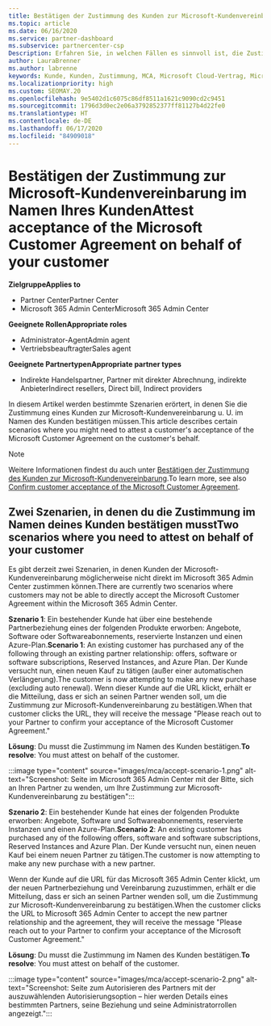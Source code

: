 ```yaml
---
title: Bestätigen der Zustimmung des Kunden zur Microsoft-Kundenvereinbarung
ms.topic: article
ms.date: 06/16/2020
ms.service: partner-dashboard
ms.subservice: partnercenter-csp
Description: Erfahren Sie, in welchen Fällen es sinnvoll ist, die Zustimmung zur Microsoft-Kundenvereinbarung im Namen Ihres Kunden zu bestätigen.
author: LauraBrenner
ms.author: labrenne
keywords: Kunde, Kunden, Zustimmung, MCA, Microsoft Cloud-Vertrag, Microsoft-Kundenvereinbarung, Vorlagen für Kundenvereinbarungen, Zustimmung bestätigen
ms.localizationpriority: high
ms.custom: SEOMAY.20
ms.openlocfilehash: 9e5402d1c6075c86df8511a1621c9090cd2c9451
ms.sourcegitcommit: 1796d3d0ec2e06a3792852377ff81127b4d22fe0
ms.translationtype: HT
ms.contentlocale: de-DE
ms.lasthandoff: 06/17/2020
ms.locfileid: "84909018"
---
```

# <a name="attest-acceptance-of-the-microsoft-customer-agreement-on-behalf-of-your-customer"></a><span data-ttu-id="16ca7-104">Bestätigen der Zustimmung zur Microsoft-Kundenvereinbarung im Namen Ihres Kunden</span><span class="sxs-lookup"><span data-stu-id="16ca7-104">Attest acceptance of the Microsoft Customer Agreement on behalf of your customer</span></span>

<span data-ttu-id="16ca7-105">**Zielgruppe**</span><span class="sxs-lookup"><span data-stu-id="16ca7-105">**Applies to**</span></span>

- <span data-ttu-id="16ca7-106">Partner Center</span><span class="sxs-lookup"><span data-stu-id="16ca7-106">Partner Center</span></span>
- <span data-ttu-id="16ca7-107">Microsoft 365 Admin Center</span><span class="sxs-lookup"><span data-stu-id="16ca7-107">Microsoft 365 Admin Center</span></span>

<span data-ttu-id="16ca7-108">**Geeignete Rollen**</span><span class="sxs-lookup"><span data-stu-id="16ca7-108">**Appropriate roles**</span></span>

- <span data-ttu-id="16ca7-109">Administrator-Agent</span><span class="sxs-lookup"><span data-stu-id="16ca7-109">Admin agent</span></span>
- <span data-ttu-id="16ca7-110">Vertriebsbeauftragter</span><span class="sxs-lookup"><span data-stu-id="16ca7-110">Sales agent</span></span>

<span data-ttu-id="16ca7-111">**Geeignete Partnertypen**</span><span class="sxs-lookup"><span data-stu-id="16ca7-111">**Appropriate partner types**</span></span>

- <span data-ttu-id="16ca7-112">Indirekte Handelspartner, Partner mit direkter Abrechnung, indirekte Anbieter</span><span class="sxs-lookup"><span data-stu-id="16ca7-112">Indirect resellers, Direct bill, Indirect providers</span></span>

<span data-ttu-id="16ca7-113">In diesem Artikel werden bestimmte Szenarien erörtert, in denen Sie die Zustimmung eines Kunden zur Microsoft-Kundenvereinbarung u. U. im Namen des Kunden bestätigen müssen.</span><span class="sxs-lookup"><span data-stu-id="16ca7-113">This article describes certain scenarios where you might need to attest a customer's acceptance of the Microsoft Customer Agreement on the customer's behalf.</span></span>

>[!NOTE]
><span data-ttu-id="16ca7-114">Weitere Informationen findest du auch unter [Bestätigen der Zustimmung des Kunden zur Microsoft-Kundenvereinbarung](confirm-customer-agreement.md).</span><span class="sxs-lookup"><span data-stu-id="16ca7-114">To learn more, see also [Confirm customer acceptance of the Microsoft Customer Agreement](confirm-customer-agreement.md).</span></span>

## <a name="two-scenarios-where-you-need-to-attest-on-behalf-of-your-customer"></a><span data-ttu-id="16ca7-115">Zwei Szenarien, in denen du die Zustimmung im Namen deines Kunden bestätigen musst</span><span class="sxs-lookup"><span data-stu-id="16ca7-115">Two scenarios where you need to attest on behalf of your customer</span></span>

<span data-ttu-id="16ca7-116">Es gibt derzeit zwei Szenarien, in denen Kunden der Microsoft-Kundenvereinbarung möglicherweise nicht direkt im Microsoft 365 Admin Center zustimmen können.</span><span class="sxs-lookup"><span data-stu-id="16ca7-116">There are currently two scenarios where customers may not be able to directly accept the Microsoft Customer Agreement within the Microsoft 365 Admin Center.</span></span>

<span data-ttu-id="16ca7-117">**Szenario 1**: Ein bestehender Kunde hat über eine bestehende Partnerbeziehung eines der folgenden Produkte erworben: Angebote, Software oder Softwareabonnements, reservierte Instanzen und einen Azure-Plan.</span><span class="sxs-lookup"><span data-stu-id="16ca7-117">**Scenario 1**: An existing customer has purchased any of the following through an existing partner relationship: offers, software or software subscriptions, Reserved Instances, and Azure Plan.</span></span> <span data-ttu-id="16ca7-118">Der Kunde versucht nun, einen neuen Kauf zu tätigen (außer einer automatischen Verlängerung).</span><span class="sxs-lookup"><span data-stu-id="16ca7-118">The customer is now attempting to make any new purchase (excluding auto renewal).</span></span> <span data-ttu-id="16ca7-119">Wenn dieser Kunde auf die URL klickt, erhält er die Mitteilung, dass er sich an seinen Partner wenden soll, um die Zustimmung zur Microsoft-Kundenvereinbarung zu bestätigen.</span><span class="sxs-lookup"><span data-stu-id="16ca7-119">When that customer clicks the URL, they will receive the message "Please reach out to your Partner to confirm your acceptance of the Microsoft Customer Agreement."</span></span>  

<span data-ttu-id="16ca7-120">**Lösung**: Du musst die Zustimmung im Namen des Kunden bestätigen.</span><span class="sxs-lookup"><span data-stu-id="16ca7-120">**To resolve**: You must attest on behalf of the customer.</span></span>

:::image type="content" source="images/mca/accept-scenario-1.png" alt-text="Screenshot: Seite im Microsoft 365 Admin Center mit der Bitte, sich an Ihren Partner zu wenden, um Ihre Zustimmung zur Microsoft-Kundenvereinbarung zu bestätigen":::

<span data-ttu-id="16ca7-122">**Szenario 2**: Ein bestehender Kunde hat eines der folgenden Produkte erworben: Angebote, Software und Softwareabonnements, reservierte Instanzen und einen Azure-Plan.</span><span class="sxs-lookup"><span data-stu-id="16ca7-122">**Scenario 2**: An existing customer has purchased any of the following offers, software and software subscriptions, Reserved Instances and Azure Plan.</span></span> <span data-ttu-id="16ca7-123">Der Kunde versucht nun, einen neuen Kauf bei einem neuen Partner zu tätigen.</span><span class="sxs-lookup"><span data-stu-id="16ca7-123">The customer is now attempting to make any new purchase with a new partner.</span></span>

<span data-ttu-id="16ca7-124">Wenn der Kunde auf die URL für das Microsoft 365 Admin Center klickt, um der neuen Partnerbeziehung und Vereinbarung zuzustimmen, erhält er die Mitteilung, dass er sich an seinen Partner wenden soll, um die Zustimmung zur Microsoft-Kundenvereinbarung zu bestätigen.</span><span class="sxs-lookup"><span data-stu-id="16ca7-124">When the customer clicks the URL to Microsoft 365 Admin Center to accept the new partner relationship and the agreement, they will receive the message "Please reach out to your Partner to confirm your acceptance of the Microsoft Customer Agreement."</span></span>  

<span data-ttu-id="16ca7-125">**Lösung**: Du musst die Zustimmung im Namen des Kunden bestätigen.</span><span class="sxs-lookup"><span data-stu-id="16ca7-125">**To resolve**: You must attest on behalf of the customer.</span></span>  

:::image type="content" source="images/mca/accept-scenario-2.png" alt-text="Screenshot: Seite zum Autorisieren des Partners mit der auszuwählenden Autorisierungsoption – hier werden Details eines bestimmten Partners, seine Beziehung und seine Administratorrollen angezeigt.":::